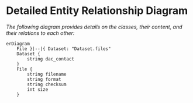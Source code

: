 # Detailed Entity Relationship Diagram

*The following diagram provides details on the classes,
their content, and their relations to each other:*

```mermaid
erDiagram
    File }|--|{ Dataset: "Dataset.files"
    Dataset {
        string dac_contact
    }
    File {
        string filename
        string format
        string checksum
        int size
    }
```

